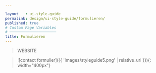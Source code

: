 ```yaml
---

layout   : ui-style-guide
permalink: design/ui-style-guide/formulieren/
published: true
# Custom Page Variables
# ─────────────────────
title: Formulieren
---
```


>WEBSITE

>![contact formulier]({{ 'Images/styleguide5.png' | relative_url }}){: width="400px"}